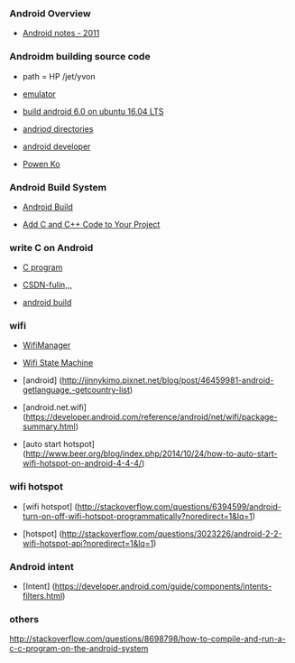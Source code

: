 



### Android Overview
* [Android notes - 2011](http://eeepage.info/android-notes/)




### Androidm building source code

* path = HP /jet/yvon

* [emulator](https://developer.android.com/studio/run/emulator.html)


* [build android 6.0 on ubuntu 16.04 LTS](http://blog.csdn.net/fuchaosz/article/details/51487585)


* [andriod directories](http://blog.csdn.net/wulianghuan/article/details/12282853)


* [android developer](https://developer.android.com/develop/index.html)

* [Powen Ko](http://www.powenko.com/wordpress/?p=6042)




### Android Build System
* [Android Build](http://www.ibm.com/developerworks/cn/opensource/os-cn-android-build/)

* [Add C and C++ Code to Your Project](https://developer.android.com/studio/projects/add-native-code.html)







### write C on Android
* [C program](http://blog.csdn.net/fulinwsuafcie/article/details/46688549)


* [CSDN-fulin,,,](http://blog.csdn.net/fulinwsuafcie/article/category/1151319)

* [android build](http://gityuan.com/2016/03/19/android-build/)





### wifi
* [WifiManager](https://developer.android.com/reference/android/net/wifi/WifiManager.html)

* [Wifi State Machine](http://blog.csdn.net/u010961631/article/details/48291095)




* [android] (http://jjnnykimo.pixnet.net/blog/post/46459981-android-getlanguage,-getcountry-list)


* [android.net.wifi] (https://developer.android.com/reference/android/net/wifi/package-summary.html)

* [auto start hotspot] (http://www.beer.org/blog/index.php/2014/10/24/how-to-auto-start-wifi-hotspot-on-android-4-4-4/)


### wifi hotspot
* [wifi hotspot] (http://stackoverflow.com/questions/6394599/android-turn-on-off-wifi-hotspot-programmatically?noredirect=1&lq=1)

* [hotspot] (http://stackoverflow.com/questions/3023226/android-2-2-wifi-hotspot-api?noredirect=1&lq=1)



### Android intent
* [Intent] (https://developer.android.com/guide/components/intents-filters.html)





### others
http://stackoverflow.com/questions/8698798/how-to-compile-and-run-a-c-c-program-on-the-android-system


